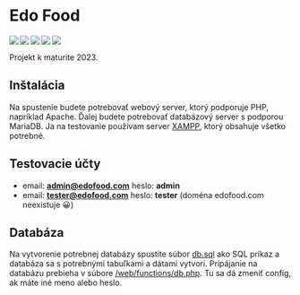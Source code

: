 # Edo Food

<img align="left" src="https://img.shields.io/badge/html5-%23E34F26.svg?style=for-the-badge&logo=html5&logoColor=white" />
<img align="left" src="https://img.shields.io/badge/css3-%231572B6.svg?style=for-the-badge&logo=css3&logoColor=white" />
<img align="left" src="https://img.shields.io/badge/javascript-%23323330.svg?style=for-the-badge&logo=javascript&logoColor=%23F7DF1E" />
<img align="left" src="https://img.shields.io/badge/php-%23777BB4.svg?style=for-the-badge&logo=php&logoColor=white" />
<img src="https://img.shields.io/badge/MariaDB-003545?style=for-the-badge&logo=mariadb&logoColor=white" />

Projekt k maturite 2023.

## Inštalácia
Na spustenie budete potrebovať webový server, ktorý podporuje PHP, napríklad Apache. Ďalej budete potrebovať databázový server s podporou MariaDB. Ja na testovanie používam server [XAMPP](https://www.apachefriends.org/), ktorý obsahuje všetko potrebné.

## Testovacie účty
- email: **admin@edofood.com** heslo: **admin**
- email: **tester@edofood.com** heslo: **tester**
(doména edofood.com neexistuje 😀)

## Databáza
Na vytvorenie potrebnej databázy spustite súbor [db.sql](https://github.com/matty-ross/edo-food/blob/main/db.sql) ako SQL príkaz a databáza sa s potrebnými tabuľkami a dátami vytvorí. Pripájanie na databázu prebieha v súbore [/web/functions/db.php](https://github.com/matty-ross/edo-food/blob/main/web/functions/db.php#L12). Tu sa dá zmeniť config, ak máte iné meno alebo heslo.
